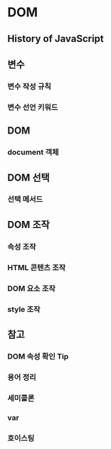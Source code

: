 # DOM

## History of JavaScript 

## 변수
### 변수 작성 규칙
### 변수 선언 키워드

## DOM
### document 객체

## DOM 선택
### 선택 메서드

## DOM 조작
### 속성 조작 
### HTML 콘텐츠 조작
### DOM 요소 조작
### style 조작

## 참고
### DOM 속성 확인 Tip
### 용어 정리
### 세미콜론
### var
### 호이스팅